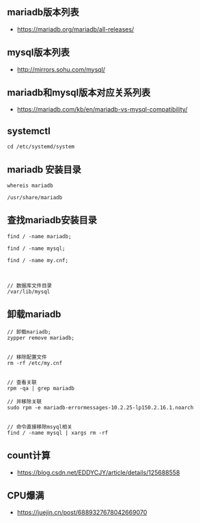 ## mariadb版本列表 
- https://mariadb.org/mariadb/all-releases/

## mysql版本列表
- http://mirrors.sohu.com/mysql/

## mariadb和mysql版本对应关系列表
- https://mariadb.com/kb/en/mariadb-vs-mysql-compatibility/


## systemctl
```
cd /etc/systemd/system
```

## mariadb 安装目录
```
whereis mariadb

/usr/share/mariadb

```



## 查找mariadb安装目录
```
find / -name mariadb;

find / -name mysql;
 
find / -name my.cnf;



// 数据库文件目录
/var/lib/mysql

```


## 卸载mariadb
```
// 卸载mariadb;
zypper remove mariadb;


// 移除配置文件
rm -rf /etc/my.cnf


// 查看关联
rpm -qa | grep mariadb

// 并移除关联
sudo rpm -e mariadb-errormessages-10.2.25-lp150.2.16.1.noarch


// 命令直接移除msyql相关
find / -name mysql | xargs rm -rf
```


## count计算
- https://blog.csdn.net/EDDYCJY/article/details/125688558

## CPU爆满
- https://juejin.cn/post/6889327678042669070